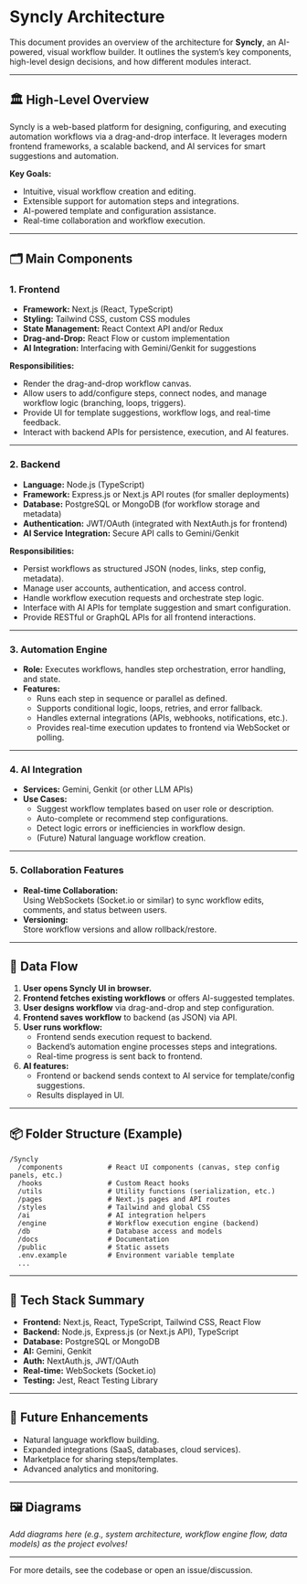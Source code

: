 # Syncly Architecture

This document provides an overview of the architecture for **Syncly**, an AI-powered, visual workflow builder. It outlines the system’s key components, high-level design decisions, and how different modules interact.

---

## 🏛️ High-Level Overview

Syncly is a web-based platform for designing, configuring, and executing automation workflows via a drag-and-drop interface. It leverages modern frontend frameworks, a scalable backend, and AI services for smart suggestions and automation.

**Key Goals:**
- Intuitive, visual workflow creation and editing.
- Extensible support for automation steps and integrations.
- AI-powered template and configuration assistance.
- Real-time collaboration and workflow execution.

---

## 🗂️ Main Components

### 1. **Frontend**

- **Framework:** Next.js (React, TypeScript)
- **Styling:** Tailwind CSS, custom CSS modules
- **State Management:** React Context API and/or Redux
- **Drag-and-Drop:** React Flow or custom implementation
- **AI Integration:** Interfacing with Gemini/Genkit for suggestions

**Responsibilities:**
- Render the drag-and-drop workflow canvas.
- Allow users to add/configure steps, connect nodes, and manage workflow logic (branching, loops, triggers).
- Provide UI for template suggestions, workflow logs, and real-time feedback.
- Interact with backend APIs for persistence, execution, and AI features.

---

### 2. **Backend**

- **Language:** Node.js (TypeScript)
- **Framework:** Express.js or Next.js API routes (for smaller deployments)
- **Database:** PostgreSQL or MongoDB (for workflow storage and metadata)
- **Authentication:** JWT/OAuth (integrated with NextAuth.js for frontend)
- **AI Service Integration:** Secure API calls to Gemini/Genkit

**Responsibilities:**
- Persist workflows as structured JSON (nodes, links, step config, metadata).
- Manage user accounts, authentication, and access control.
- Handle workflow execution requests and orchestrate step logic.
- Interface with AI APIs for template suggestion and smart configuration.
- Provide RESTful or GraphQL APIs for all frontend interactions.

---

### 3. **Automation Engine**

- **Role:** Executes workflows, handles step orchestration, error handling, and state.
- **Features:**
  - Runs each step in sequence or parallel as defined.
  - Supports conditional logic, loops, retries, and error fallback.
  - Handles external integrations (APIs, webhooks, notifications, etc.).
  - Provides real-time execution updates to frontend via WebSocket or polling.

---

### 4. **AI Integration**

- **Services:** Gemini, Genkit (or other LLM APIs)
- **Use Cases:**
  - Suggest workflow templates based on user role or description.
  - Auto-complete or recommend step configurations.
  - Detect logic errors or inefficiencies in workflow design.
  - (Future) Natural language workflow creation.

---

### 5. **Collaboration Features**

- **Real-time Collaboration:**  
  Using WebSockets (Socket.io or similar) to sync workflow edits, comments, and status between users.
- **Versioning:**  
  Store workflow versions and allow rollback/restore.

---

## 🔗 Data Flow

1. **User opens Syncly UI in browser.**
2. **Frontend fetches existing workflows** or offers AI-suggested templates.
3. **User designs workflow** via drag-and-drop and step configuration.
4. **Frontend saves workflow** to backend (as JSON) via API.
5. **User runs workflow:**  
   - Frontend sends execution request to backend.
   - Backend’s automation engine processes steps and integrations.
   - Real-time progress is sent back to frontend.
6. **AI features:**  
   - Frontend or backend sends context to AI service for template/config suggestions.
   - Results displayed in UI.

---

## 📦 Folder Structure (Example)

```
/Syncly
  /components           # React UI components (canvas, step config panels, etc.)
  /hooks                # Custom React hooks
  /utils                # Utility functions (serialization, etc.)
  /pages                # Next.js pages and API routes
  /styles               # Tailwind and global CSS
  /ai                   # AI integration helpers
  /engine               # Workflow execution engine (backend)
  /db                   # Database access and models
  /docs                 # Documentation
  /public               # Static assets
  .env.example          # Environment variable template
  ...
```

---

## 📝 Tech Stack Summary

- **Frontend:** Next.js, React, TypeScript, Tailwind CSS, React Flow
- **Backend:** Node.js, Express.js (or Next.js API), TypeScript
- **Database:** PostgreSQL or MongoDB
- **AI:** Gemini, Genkit
- **Auth:** NextAuth.js, JWT/OAuth
- **Real-time:** WebSockets (Socket.io)
- **Testing:** Jest, React Testing Library

---

## 🔮 Future Enhancements

- Natural language workflow building.
- Expanded integrations (SaaS, databases, cloud services).
- Marketplace for sharing steps/templates.
- Advanced analytics and monitoring.

---

## 🖼️ Diagrams

*Add diagrams here (e.g., system architecture, workflow engine flow, data models) as the project evolves!*

---

For more details, see the codebase or open an issue/discussion.